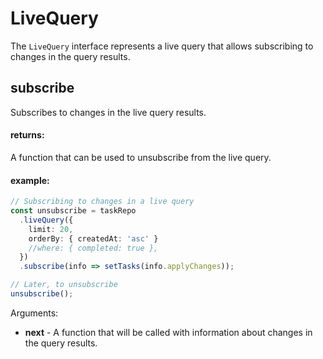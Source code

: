 # LiveQuery
The `LiveQuery` interface represents a live query that allows subscribing to changes in the query results.
## subscribe
Subscribes to changes in the live query results.


#### returns:
A function that can be used to unsubscribe from the live query.


#### example:
```ts
// Subscribing to changes in a live query
const unsubscribe = taskRepo
  .liveQuery({
    limit: 20,
    orderBy: { createdAt: 'asc' }
    //where: { completed: true },
  })
  .subscribe(info => setTasks(info.applyChanges));

// Later, to unsubscribe
unsubscribe();
```

Arguments:
* **next** - A function that will be called with information about changes in the query results.
